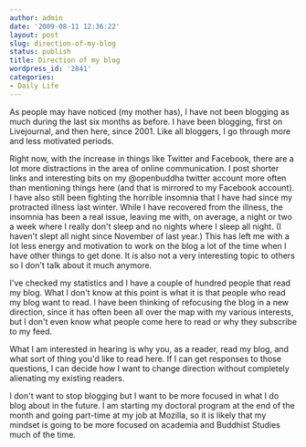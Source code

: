 ```yaml
---
author: admin
date: '2009-08-11 12:36:22'
layout: post
slug: direction-of-my-blog
status: publish
title: Direction of my blog
wordpress_id: '2841'
categories:
- Daily Life
---
```

As people may have noticed (my mother has), I have not been blogging as much during the last six months as before. I have been blogging, first on Livejournal, and then here, since 2001. Like all bloggers, I go through more and less motivated periods.

Right now, with the increase in things like Twitter and Facebook, there are a lot more distractions in the area of online communication. I post shorter links and interesting bits on my @openbuddha twitter account more often than mentioning things here (and that is mirrored to my Facebook account). I have also still been fighting the horrible insomnia that I have had since my protracted illness last winter. While I have recovered from the illness, the insomnia has been a real issue, leaving me with, on average, a night or two a week where I really don't sleep and no nights where I sleep all night. (I haven't slept all night since November of last year.) This has left me with a lot less energy and motivation to work on the blog a lot of the time when I have other things to get done. It is also not a very interesting topic to others so I don't talk about it much anymore.

I've checked my statistics and I have a couple of hundred people that read my blog. What I don't know at this point is what it is that people who read my blog want to read. I have been thinking of refocusing the blog in a new direction, since it has often been all over the map with my various interests, but I don't even know what people come here to read or why they subscribe to my feed. 

What I am interested in hearing is why you, as a reader, read my blog, and what sort of thing you'd like to read here. If I can get responses to those questions, I can decide how I want to change direction without completely alienating my existing readers. 

I don't want to stop blogging but I want to be more focused in what I do blog about in the future. I am starting my doctoral program at the end of the month and going part-time at my job at Mozilla, so it is likely that my mindset is going to be more focused on academia and Buddhist Studies much of the time.
